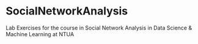 # SocialNetworkAnalysis
Lab Exercises for the course in Social Network Analysis in Data Science &amp; Machine Learning at NTUA
